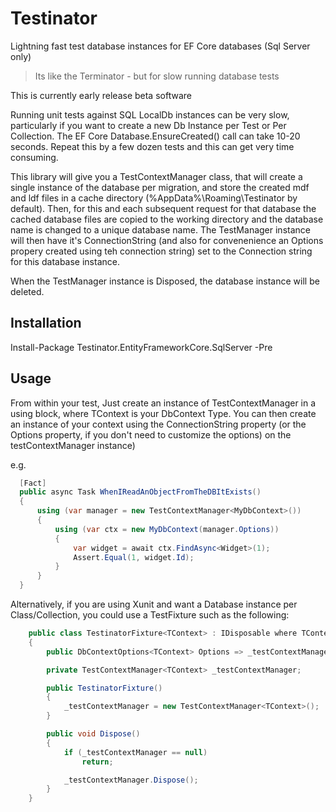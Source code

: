# Testinator

Lightning fast test database instances for EF Core databases (Sql Server only)  

> Its like the Terminator - but for slow running database tests

This is currently early release beta software

Running unit tests against SQL LocalDb instances can be very slow, particularly if you want to create a new Db Instance per Test or Per Collection. The EF Core Database.EnsureCreated() call can take 10-20 seconds. Repeat this by a few dozen tests and this can get very time consuming.

This library will give you a TestContextManager class, that will create a single instance of the database per migration, and store the created mdf and ldf files in a cache directory (%AppData%\Roaming\Testinator by default). Then, for this and each subsequent request for that database the cached database files are copied to the working directory and the database name is changed to a unique database name. The TestManager instance will then have it's ConnectionString (and also for convenenience an Options propery created using teh connection string) set to the Connection string for this database instance.

When the TestManager instance is Disposed, the database instance will be deleted.

## Installation

Install-Package Testinator.EntityFrameworkCore.SqlServer -Pre

## Usage 

From within your test, Just create an instance of TestContextManager<TContext> in a using block, where TContext is your DbContext Type. You can then create an instance of your context using the ConnectionString property (or the Options property, if you don't need to customize the options) on the testContextManager instance)

e.g.

```C#
  [Fact]
  public async Task WhenIReadAnObjectFromTheDBItExists()
  {
      using (var manager = new TestContextManager<MyDbContext>())
      {
          using (var ctx = new MyDbContext(manager.Options))
          {
              var widget = await ctx.FindAsync<Widget>(1);
              Assert.Equal(1, widget.Id);
          }
      }
  }
```

Alternatively, if you are using Xunit and want a Database instance per Class/Collection, you could use a TestFixture such as the following:

```C#
    public class TestinatorFixture<TContext> : IDisposable where TContext : DbContext
    {
        public DbContextOptions<TContext> Options => _testContextManager.Options;

        private TestContextManager<TContext> _testContextManager;

        public TestinatorFixture()
        {
            _testContextManager = new TestContextManager<TContext>();
        }

        public void Dispose()
        {
            if (_testContextManager == null)
                return;

            _testContextManager.Dispose();
        }
    }
```



